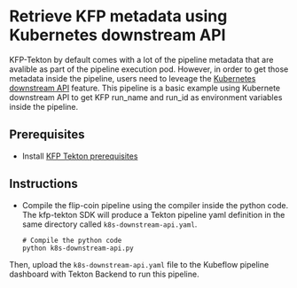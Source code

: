 # Retrieve KFP metadata using Kubernetes downstream API

KFP-Tekton by default comes with a lot of the pipeline metadata that are avalible as part of the pipeline execution pod. However, in order to get those metadata inside the pipeline, users need to leveage the [Kubernetes downstream API](https://kubernetes.io/docs/tasks/inject-data-application/downward-api-volume-expose-pod-information/) feature. This pipeline is a basic example using Kubernete downstream API to get KFP run_name and run_id as environment variables inside the pipeline.

## Prerequisites
- Install [KFP Tekton prerequisites](/samples/README.md)

## Instructions
* Compile the flip-coin pipeline using the compiler inside the python code. The kfp-tekton SDK will produce a Tekton pipeline yaml definition in the same directory called `k8s-downstream-api.yaml`.
    ```
    # Compile the python code
    python k8s-downstream-api.py
    ```

Then, upload the `k8s-downstream-api.yaml` file to the Kubeflow pipeline dashboard with Tekton Backend to run this pipeline.
